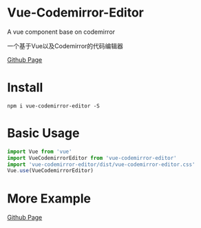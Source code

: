 # Vue-Codemirror-Editor

A vue component base on codemirror

一个基于Vue以及Codemirror的代码编辑器

[Github Page](https://martsforever.github.io/vue-codemirror-editor/index.html)

# Install

```
npm i vue-codemirror-editor -S
```

# Basic Usage

```javascript
import Vue from 'vue'
import VueCodemirrorEditor from 'vue-codemirror-editor'
import 'vue-codemirror-editor/dist/vue-codemirror-editor.css'
Vue.use(VueCodemirrorEditor)
```

# More Example

[Github Page](https://martsforever.github.io/vue-codemirror-editor/index.html)


